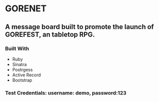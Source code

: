 # GORENET
## A message board built to promote the launch of GOREFEST, an tabletop RPG.


### Built With
  * Ruby
  * Sinatra
  * Postrgess
  * Active Record
  * Bootstrap
### Test Credentials:  username: demo,  password:123
